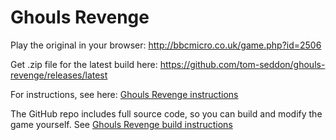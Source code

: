 # Ghouls Revenge

Play the original in your browser: http://bbcmicro.co.uk/game.php?id=2506

Get .zip file for the latest build here:
https://github.com/tom-seddon/ghouls-revenge/releases/latest

For instructions, see here: [Ghouls Revenge instructions](./docs/ghouls-revenge.md)

The GitHub repo includes full source code, so you can build and modify
the game yourself. See [Ghouls Revenge build instructions](./docs/build.md)
